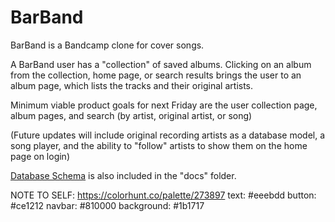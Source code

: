 # BarBand

BarBand is a Bandcamp clone for cover songs.

A BarBand user has a "collection" of saved albums. Clicking on an album from the collection, home page, or search results brings the user to an album page, which lists the tracks and their original artists.

Minimum viable product goals for next Friday are the user collection page, album pages, and search (by artist, original artist, or song)

(Future updates will include original recording artists as a database model, a song player, and the ability to "follow" artists to show them on the home page on login)

[Database Schema](https://dbdiagram.io/d/60a6ef39b29a09603d15da24) is also included in the "docs" folder.

NOTE TO SELF:
https://colorhunt.co/palette/273897
text: #eeebdd
button: #ce1212
navbar: #810000
background: #1b1717
